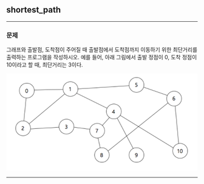 <h2>shortest_path</h2>
<hr>
<h3>문제</h3>
<p> 그래프와 출발점, 도착점이 주어질 때 출발점에서 도착점까지 이동하기 위한 최단거리를 출력하는 프로그램을 작성하시오. 예를 들어, 아래 그림에서 출발 정점이 0, 도착 정점이 10이라고 할 때, 최단거리는 3이다.</p>

![1](./img/1.png)

<hr>
